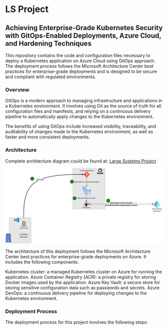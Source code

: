 # LS Project
## Achieving Enterprise-Grade Kubernetes Security with GitOps-Enabled Deployments, Azure Cloud, and Hardening Techniques
This repository contains the code and configuration files necessary to deploy a Kubernetes application on Azure Cloud using GitOps approach. The deployment process follows the Microsoft Architecture Center best practices for enterprise-grade deployments and is designed to be secure and compliant with regulated environments.
### Overview
GitOps is a modern approach to managing infrastructure and applications in a Kubernetes environment. It involves using Git as the source of truth for all configuration files and manifests, and relying on a continuous delivery pipeline to automatically apply changes to the Kubernetes environment.

The benefits of using GitOps include increased visibility, traceability, and auditability of changes made to the Kubernetes environment, as well as faster and more consistent deployments.
### Architecture
Complete architecture diagram could be found at: [Large Systems Project](https://husseinahmed-dev.github.io/LS-Project/)

![Figure-1](svg-pan-zoom-master/src/media/Figure-1.jpg)


The architecture of this deployment follows the Microsoft Architecture Center best practices for enterprise-grade deployments on Azure. It includes the following components:

Kubernetes cluster: a managed Kubernetes cluster on Azure for running the application.
Azure Container Registry (ACR): a private registry for storing Docker images used by the application.
Azure Key Vault: a secure store for storing sensitive configuration data such as passwords and secrets.
Azure DevOps: a continuous delivery pipeline for deploying changes to the Kubernetes environment.
### Deployment Process
The deployment process for this project involves the following steps: